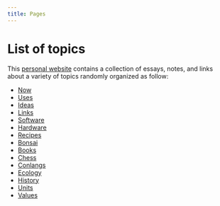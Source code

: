 ```yaml
---
title: Pages
---
```


# List of topics

This [personal website](/about) contains a collection of essays, notes, and
links about a variety of topics randomly organized as follow:

- [Now](/now)
- [Uses](/uses)
- [Ideas](/ideas)
- [Links](/links)
- [Software](/software)
- [Hardware](/hardware)
- [Recipes](/recipes)
- [Bonsai](/bonsai)
- [Books](/books)
- [Chess](/chess)
- [Conlangs](/conlangs)
- [Ecology](/ecology)
- [History](/history)
- [Units](/units)
- [Values](/values)

<!--
- [Diary](/diary)
- [Meditation](/meditation)
-->
